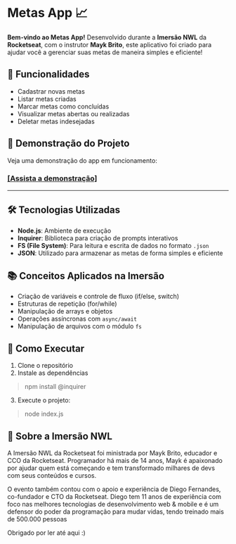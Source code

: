 # Metas App 📈
**Bem-vindo ao Metas App!** Desenvolvido durante a **Imersão NWL** da **Rocketseat**, com o instrutor **Mayk Brito**, este aplicativo foi criado para ajudar você a gerenciar suas metas de maneira simples e eficiente!

## 🚀 **Funcionalidades**
- Cadastrar novas metas 
- Listar metas criadas 
- Marcar metas como concluídas 
- Visualizar metas abertas ou realizadas 
- Deletar metas indesejadas 

## 🎥 Demonstração do Projeto

Veja uma demonstração do app em funcionamento:

### [[Assista a demonstração]](https://youtu.be/4h2Ioj-9CmU)


---

## 🛠️ **Tecnologias Utilizadas**
- **Node.js**: Ambiente de execução
- **Inquirer**: Biblioteca para criação de prompts interativos
- **FS (File System)**: Para leitura e escrita de dados no formato `.json`
- **JSON**: Utilizado para armazenar as metas de forma simples e eficiente

## 📚 **Conceitos Aplicados na Imersão**
- Criação de variáveis e controle de fluxo (if/else, switch)
- Estruturas de repetição (for/while)
- Manipulação de arrays e objetos
- Operações assíncronas com `async/await`
- Manipulação de arquivos com o módulo `fs`

## 🚀 **Como Executar**
1. Clone o repositório
2. Instale as dependências
>   npm install @inquirer
3. Execute o projeto:
> node index.js

## 📖 **Sobre a Imersão NWL**
A Imersão NWL da Rocketseat foi ministrada por Mayk Brito, educador e CCO da Rocketseat. Programador há mais de 14 anos, Mayk é apaixonado por ajudar quem está começando e tem transformado milhares de devs com seus conteúdos e cursos.

O evento também contou com o apoio e experiência de Diego Fernandes, co-fundador e CTO da Rocketseat. Diego tem 11 anos de experiência com foco nas melhores tecnologias de desenvolvimento web & mobile e é um defensor do poder da programação para mudar vidas, tendo treinado mais de 500.000 pessoas

Obrigado por ler até aqui :)